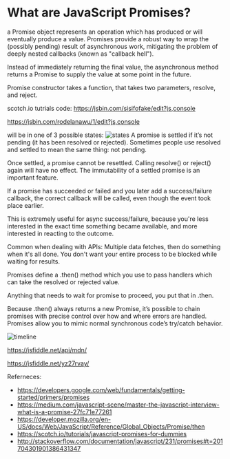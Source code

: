 # What are JavaScript Promises?

a Promise object represents an operation which has produced or will eventually produce a value. Promises provide a robust way to wrap the (possibly pending) result of asynchronous work, mitigating the problem of deeply nested callbacks (known as "callback hell").

Instead of immediately returning the final value, the asynchronous method returns a Promise to supply the value at some point in the future.

Promise constructor takes a function, that takes two parameters, resolve, and reject.

scotch.io tutrials code:
https://jsbin.com/sisifofake/edit?js,console

https://jsbin.com/rodelanawu/1/edit?js,console


will be in one of 3 possible states:
![states](https://raw.githubusercontent.com/basarat/typescript-book/master/images/promise%20states%20and%20fates.png)
A promise is settled if it’s not pending (it has been resolved or rejected). Sometimes people use resolved and settled to mean the same thing: not pending.

Once settled, a promise cannot be resettled. Calling resolve() or reject() again will have no effect. The immutability of a settled promise is an important feature.

If a promise has succeeded or failed and you later add a success/failure callback, the correct callback will be called, even though the event took place earlier.

This is extremely useful for async success/failure, because you're less interested in the exact time something became available, and more interested in reacting to the outcome.

Common when dealing with APIs: Multiple data fetches, then do something when it's all done.
You don't want your entire process to be blocked while waiting for results.

Promises define a .then() method which you use to pass handlers which can take the resolved or rejected value.

Anything that needs to wait for promise to proceed, you put that in .then.

Because .then() always returns a new Promise, it’s possible to chain promises with precise control over how and where errors are handled. Promises allow you to mimic normal synchronous code’s try/catch behavior.


![timeline](https://cdn.tutsplus.com/net/uploads/2013/04/promise-validation-promise.png)
 

https://jsfiddle.net/api/mdn/

https://jsfiddle.net/yz27rvay/

 
Referneces:
- https://developers.google.com/web/fundamentals/getting-started/primers/promises
- https://medium.com/javascript-scene/master-the-javascript-interview-what-is-a-promise-27fc71e77261
- https://developer.mozilla.org/en-US/docs/Web/JavaScript/Reference/Global_Objects/Promise/then
- https://scotch.io/tutorials/javascript-promises-for-dummies
- http://stackoverflow.com/documentation/javascript/231/promises#t=201704301901386431347
